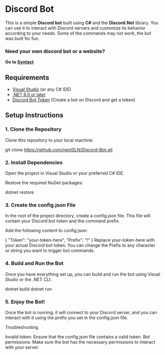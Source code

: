 # Discord Bot

This is a simple **Discord bot** built using **C#** and the **Discord.Net** library. You can use it to interact with Discord servers and customize its behavior according to your needs.
Some of the commands may not work, the bot was built for fun.

### Need your own discord bot or a website?
**Go to [Syntact](https://syntact.dev)**

## Requirements

- [Visual Studio](https://visualstudio.microsoft.com/) (or any C# IDE)
- [.NET 6.0 or later](https://dotnet.microsoft.com/download) 
- [Discord Bot Token](https://discord.com/developers/applications) (Create a bot on Discord and get a token)

## Setup Instructions

### 1. Clone the Repository

Clone this repository to your local machine:


git clone https://github.com/nextSLN/Discord-Bot.git
### 2. Install Dependencies
Open the project in Visual Studio or your preferred C# IDE.

Restore the required NuGet packages:

dotnet restore
### 3. Create the config.json File
In the root of the project directory, create a config.json file. This file will contain your Discord bot token and the command prefix.

Add the following content to config.json:

{
  "Token": "your-token-here",
  "Prefix": "!"
}
Replace your-token-here with your actual Discord bot token.
You can change the Prefix to any character or string you want to trigger bot commands.
### 4. Build and Run the Bot
Once you have everything set up, you can build and run the bot using Visual Studio or the .NET CLI:

dotnet build
dotnet run
### 5. Enjoy the Bot!
Once the bot is running, it will connect to your Discord server, and you can interact with it using the prefix you set in the config.json file.

Troubleshooting

Invalid token: Ensure that the config.json file contains a valid token.
Bot permissions: Make sure the bot has the necessary permissions to interact with your server.
